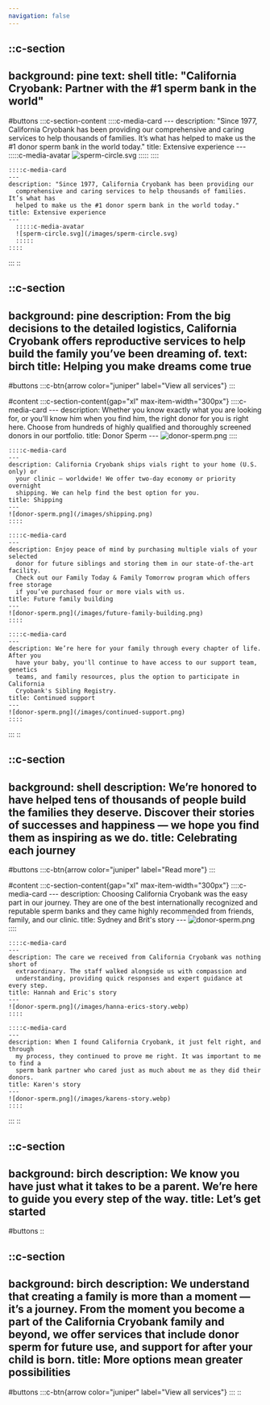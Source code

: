 ```yaml
---
navigation: false
---
```


::c-section
---
background: pine
text: shell
title: "California Cryobank: Partner with the #1 sperm bank in the world"
---
#buttons
  :::c-section-content
    ::::c-media-card
    ---
    description: "Since 1977, California Cryobank has been providing our
      comprehensive and caring services to help thousands of families. It’s what has
      helped to make us the #1 donor sperm bank in the world today."
    title: Extensive experience
    ---
      :::::c-media-avatar
      ![sperm-circle.svg](/images/sperm-circle.svg)
      :::::
    ::::
  
    ::::c-media-card
    ---
    description: "Since 1977, California Cryobank has been providing our
      comprehensive and caring services to help thousands of families. It’s what has
      helped to make us the #1 donor sperm bank in the world today."
    title: Extensive experience
    ---
      :::::c-media-avatar
      ![sperm-circle.svg](/images/sperm-circle.svg)
      :::::
    ::::
  :::
::

::c-section
---
background: pine
description: From the big decisions to the detailed logistics, California
  Cryobank offers reproductive services to help build the family you’ve been
  dreaming of.
text: birch
title: Helping you make dreams come true
---
#buttons
  :::c-btn{arrow color="juniper" label="View all services"}
  :::

#content
  :::c-section-content{gap="xl" max-item-width="300px"}
    ::::c-media-card
    ---
    description: Whether you know exactly what you are looking for, or you’ll know
      him when you find him, the right donor for you is right here. Choose from
      hundreds of highly qualified and thoroughly screened donors in our portfolio.
    title: Donor Sperm
    ---
    ![donor-sperm.png](/images/donor-sperm.png)
    ::::
  
    ::::c-media-card
    ---
    description: California Cryobank ships vials right to your home (U.S. only) or
      your clinic — worldwide! We offer two-day economy or priority overnight
      shipping. We can help find the best option for you.
    title: Shipping
    ---
    ![donor-sperm.png](/images/shipping.png)
    ::::
  
    ::::c-media-card
    ---
    description: Enjoy peace of mind by purchasing multiple vials of your selected
      donor for future siblings and storing them in our state-of-the-art facility.
      Check out our Family Today & Family Tomorrow program which offers free storage
      if you’ve purchased four or more vials with us.
    title: Future family building
    ---
    ![donor-sperm.png](/images/future-family-building.png)
    ::::
  
    ::::c-media-card
    ---
    description: We’re here for your family through every chapter of life. After you
      have your baby, you'll continue to have access to our support team, genetics
      teams, and family resources, plus the option to participate in California
      Cryobank's Sibling Registry.
    title: Continued support
    ---
    ![donor-sperm.png](/images/continued-support.png)
    ::::
  :::
::

::c-section
---
background: shell
description: We’re honored to have helped tens of thousands of people build the
  families they deserve. Discover their stories of successes and happiness — we
  hope you find them as inspiring as we do.
title: Celebrating each journey
---
#buttons
  :::c-btn{arrow color="juniper" label="Read more"}
  :::

#content
  :::c-section-content{gap="xl" max-item-width="300px"}
    ::::c-media-card
    ---
    description: Choosing California Cryobank was the easy part in our journey. They
      are one of the best internationally recognized and reputable sperm banks and
      they came highly recommended from friends, family, and our clinic.
    title: Sydney and Brit's story
    ---
    ![donor-sperm.png](/images/sydney-brits-story.webp)
    ::::
  
    ::::c-media-card
    ---
    description: The care we received from California Cryobank was nothing short of
      extraordinary. The staff walked alongside us with compassion and
      understanding, providing quick responses and expert guidance at every step.
    title: Hannah and Eric's story
    ---
    ![donor-sperm.png](/images/hanna-erics-story.webp)
    ::::
  
    ::::c-media-card
    ---
    description: When I found California Cryobank, it just felt right, and through
      my process, they continued to prove me right. It was important to me to find a
      sperm bank partner who cared just as much about me as they did their donors.
    title: Karen's story
    ---
    ![donor-sperm.png](/images/karens-story.webp)
    ::::
  :::
::

::c-section
---
background: birch
description: We know you have just what it takes to be a parent. We’re here to
  guide you every step of the way.
title: Let’s get started
---
#buttons
::

::c-section
---
background: birch
description: We understand that creating a family is more than a moment — it’s a
  journey. From the moment you become a part of the California Cryobank family
  and beyond, we offer services that include donor sperm for future use, and
  support for after your child is born.
title: More options mean greater possibilities
---
#buttons
  :::c-btn{arrow color="juniper" label="View all services"}
  :::
::
